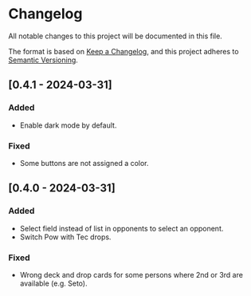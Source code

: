 # Changelog
All notable changes to this project will be documented in this file.

The format is based on [Keep a Changelog](https://keepachangelog.com/en/1.0.0/),
and this project adheres to [Semantic Versioning](https://semver.org/spec/v2.0.0.html).

## [0.4.1 - 2024-03-31]
### Added
- Enable dark mode by default.
### Fixed
- Some buttons are not assigned a color.

## [0.4.0 - 2024-03-31]
### Added
- Select field instead of list in opponents to select an opponent.
- Switch Pow with Tec drops. 
### Fixed
- Wrong deck and drop cards for some persons where 2nd or 3rd are available (e.g. Seto).